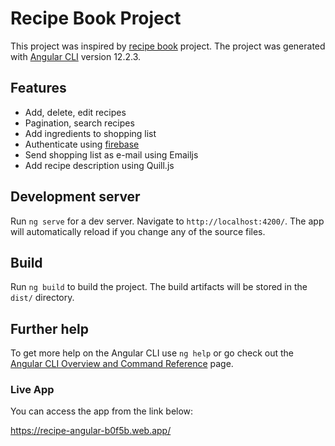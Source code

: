# Recipe Book Project

This project was inspired by [recipe book](https://github.com/mschwarzmueller/RecipeBook) project. The project was generated with [Angular CLI](https://github.com/angular/angular-cli) version 12.2.3.

## Features
* Add, delete, edit recipes
* Pagination, search recipes
* Add ingredients to shopping list
* Authenticate using [firebase](https://firebase.google.com/)
* Send shopping list as e-mail using Emailjs
* Add recipe description using Quill.js

## Development server

Run `ng serve` for a dev server. Navigate to `http://localhost:4200/`. The app will automatically reload if you change any of the source files.

## Build

Run `ng build` to build the project. The build artifacts will be stored in the `dist/` directory.

## Further help

To get more help on the Angular CLI use `ng help` or go check out the [Angular CLI Overview and Command Reference](https://angular.io/cli) page.

###  Live App
You can access the app from the link below:

https://recipe-angular-b0f5b.web.app/
